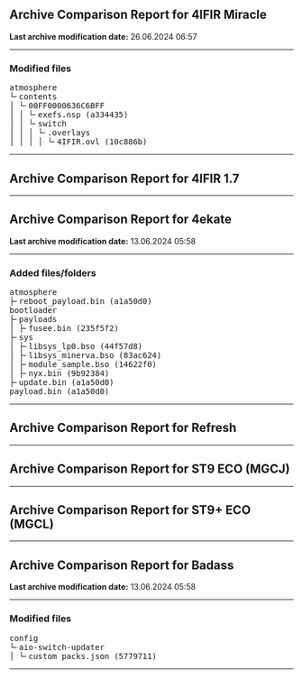 <h2>Archive Comparison Report for <b>4IFIR Miracle</b></h2><b>Last archive modification date:</b> 26.06.2024 06:57<hr>

<h3>Modified files</h3>
<pre>atmosphere
└╴contents
│ └╴00FF0000636C6BFF
│ │ └╴exefs.nsp (a334435)
│ │ └╴switch
│ │ │ └╴.overlays
│ │ │ │ └╴4IFIR.ovl (10c886b)
</pre>
<hr>

<h2>Archive Comparison Report for <b>4IFIR 1.7</b></h2><hr>

<h2>Archive Comparison Report for <b>4ekate</b></h2><b>Last archive modification date:</b> 13.06.2024 05:58<hr>

<h3>Added files/folders</h3>
<pre>atmosphere
├╴reboot_payload.bin (a1a50d0)
bootloader
├╴payloads
│ ├╴fusee.bin (235f5f2)
├╴sys
│ ├╴libsys_lp0.bso (44f57d8)
│ ├╴libsys_minerva.bso (83ac624)
│ ├╴module_sample.bso (14622f0)
│ ├╴nyx.bin (9b92384)
├╴update.bin (a1a50d0)
payload.bin (a1a50d0)
</pre>
<hr>

<h2>Archive Comparison Report for <b>Refresh</b></h2><hr>

<h2>Archive Comparison Report for <b>ST9 ECO (MGCJ)</b></h2><hr>

<h2>Archive Comparison Report for <b>ST9+ ECO (MGCL)</b></h2><hr>

<h2>Archive Comparison Report for <b>Badass</b></h2><b>Last archive modification date:</b> 13.06.2024 05:58<hr>

<h3>Modified files</h3>
<pre>config
└╴aio-switch-updater
│ └╴custom_packs.json (5779711)
</pre>
<hr>

